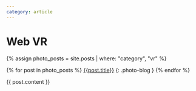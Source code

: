 ```yaml
---
category: article
---
```


# Web VR

{% assign photo_posts = site.posts | where: "category", "vr"  %}

{% for post in photo_posts %}
[{{post.title}}]({{post.url}})
{: .photo-blog }
{% endfor %}

{{ post.content }}


<!-- {{ post.date | date: '%B %d, %Y' }} -->